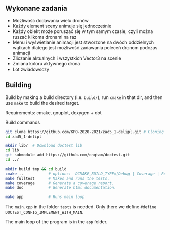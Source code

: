 
## Wykonane zadania
- Możliwość dodawania wielu dronów
- Każdy element sceny animuje się jednocześnie
- Każdy obiekt może poruszać się w tym samym czasie, czyli można ruszać kilkoma dronami na raz
- Menu i wyświetlanie animacji jest stworzone na dwóch oddzielnych wątkach dlatego jest możliwość zadawania poleceń dronom podczas animacji
- Zliczanie aktualnych i wszystkich Vector3 na scenie
- Zmiana koloru aktywnego drona
- Lot zwiadowsczy





## Building

Build by making a build directory (i.e. `build/`), run `cmake` in that dir, and then use `make` to build the desired target.

Requirements: cmake, gnuplot, doxygen + dot

Build commands

``` bash
git clone https://github.com/KPO-2020-2021/zad5_1-delipl.git # Cloning repository
cd zad5_1-delipl

mkdir lib/  # Download doctest lib
cd lib
git submodule add https://github.com/onqtam/doctest.git
cd ../

mkdir build tmp && cd build
cmake ..           # options: -DCMAKE_BUILD_TYPE=[Debug | Coverage | Release], Debug is default
make fulltest      # Makes and runs the tests.
make coverage      # Generate a coverage report.
make doc           # Generate html documentation.

make app           # Runs main loop
```

The `main.cpp` in the folder `tests` is needed. Only there we define `#define DOCTEST_CONFIG_IMPLEMENT_WITH_MAIN`.

The main loop of the program is in the `app` folder.


